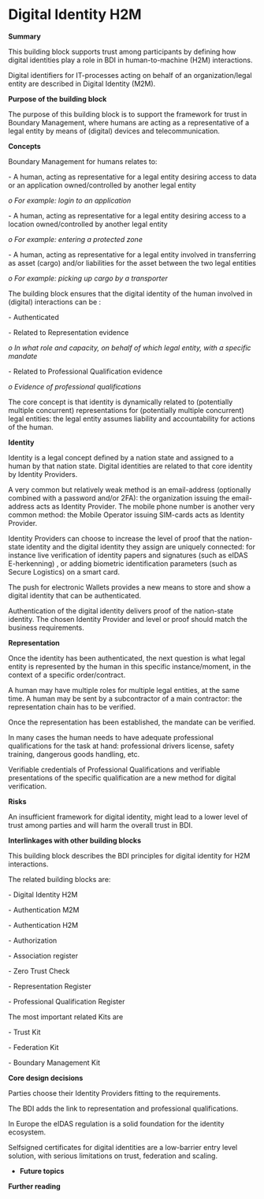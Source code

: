 # Digital Identity H2M

**Summary**

This building block supports trust among participants by defining how digital identities play a role in BDI in human-to-machine (H2M) interactions.

Digital identifiers for IT-processes acting on behalf of an organization/legal entity are described in Digital Identity (M2M).

**Purpose of the building block**

The purpose of this building block is to support the framework for trust in Boundary Management, where humans are acting as a representative of a legal entity by means of  (digital) devices and telecommunication.

**Concepts**

Boundary Management for humans relates to:

\-          A human, acting as representative for a legal entity desiring access to data or an application owned/controlled by another legal entity

&#x20;           _o   For example: login to an application_

\-          A human, acting as representative for a legal entity desiring access to a location owned/controlled by another legal entity

&#x20;  _o   For example: entering a protected zone_

\-          A human, acting as representative for a legal entity involved in transferring as asset (cargo) and/or liabilities for the asset between the two legal entities

&#x20;  _o   For example: picking up cargo by a transporter_

The building block ensures that the digital identity of the human involved in (digital) interactions can be :

\-          Authenticated

\-          Related to Representation evidence

&#x20;         _o   In what role and capacity, on behalf of which legal entity, with a specific mandate_

\-          Related to Professional Qualification evidence

&#x20;       _o   Evidence of professional qualifications_

The core concept is that identity is dynamically related to (potentially multiple concurrent) representations for (potentially multiple concurrent) legal entities: the legal entity assumes liability and accountability for actions of the human.

**Identity**

Identity is a legal concept defined by a nation state and assigned to a human by that nation state. Digital identities are related to that core identity by Identity Providers.

A very common but relatively weak method is an email-address (optionally combined with a password and/or 2FA): the organization issuing the email-address acts as Identity Provider. The mobile phone number is another very common method: the Mobile Operator issuing SIM-cards acts as Identity Provider.

Identity Providers can choose to increase the level of proof that the nation-state identity and the digital identity they assign are uniquely connected: for instance live verification of identity papers and signatures (such as eIDAS E-herkenning) , or adding biometric identification parameters (such as Secure Logistics) on a smart card.

The push for electronic Wallets provides a new means to store and show a digital identity that can be authenticated.

Authentication of  the digital identity delivers proof of the nation-state identity. The chosen Identity Provider and level or proof should match the business requirements.

**Representation**

Once the identity has been authenticated, the next question is what legal entity is represented by the human in  this specific instance/moment, in the context of a specific order/contract.

A human may have multiple roles for multiple legal entities, at the same time. A human may be sent by a subcontractor of a main contractor: the representation chain has to be verified.

Once the representation has been established, the mandate can be verified.

In many cases the human needs to have adequate professional qualifications for the task at hand: professional drivers license, safety training, dangerous goods handling, etc.

Verifiable credentials of Professional Qualifications and verifiable presentations of the specific qualification are a new method for digital verification.

**Risks**

An insufficient framework for digital identity, might lead to a lower level of trust among parties and will harm the overall trust in BDI.

**Interlinkages with other building blocks**

This building block describes the BDI principles for digital identity for H2M interactions.

The related building blocks are:

\-          Digital Identity H2M

\-          Authentication M2M

\-          Authentication H2M

\-          Authorization

\-          Association register

\-          Zero Trust Check

\-          Representation Register

\-          Professional Qualification Register

The most important related Kits are

\-          Trust Kit

\-          Federation Kit

\-          Boundary Management Kit

&#x20;

**Core design decisions**

Parties choose their Identity Providers fitting to the requirements.

The BDI adds the link to representation and professional qualifications.

In Europe the eIDAS regulation is a solid foundation for the identity ecosystem.

Selfsigned certificates for digital identities are a low-barrier entry level solution, with serious limitations on trust, federation and scaling.

&#x20;

* **​Future topics**

&#x20;

**Further reading**

&#x20;

&#x20;
